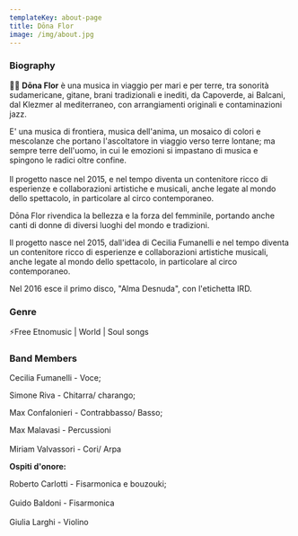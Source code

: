 ```yaml
---
templateKey: about-page
title: Dōna Flor
image: /img/about.jpg
---
```

### Biography

💃🏻  **Dōna Flor** è una musica in viaggio per mari e per terre, tra sonorità sudamericane, gitane, brani tradizionali e inediti, da Capoverde, ai Balcani, dal Klezmer al mediterraneo, con arrangiamenti originali e contaminazioni jazz.

 E' una musica di frontiera, musica dell'anima, un mosaico di colori e mescolanze che portano l'ascoltatore in viaggio verso terre lontane; ma sempre terre dell'uomo, in cui le emozioni si impastano di musica e spingono le radici oltre confine.\
\
Il progetto nasce nel 2015, e nel tempo diventa un contenitore ricco di esperienze e collaborazioni artistiche e musicali, anche legate al mondo dello spettacolo, in particolare al circo contemporaneo.

Dōna Flor rivendica la bellezza e la forza del femminile, portando anche canti di donne di diversi luoghi del mondo e tradizioni.

Il progetto nasce nel 2015, dall'idea di Cecilia Fumanelli e nel tempo diventa un contenitore ricco di esperienze e collaborazioni artistiche musicali, anche legate al mondo dello spettacolo, in particolare al circo contemporaneo.

Nel 2016 esce il primo disco, "Alma Desnuda", con l'etichetta IRD.

### Genre

⚡️Free Etnomusic | World | Soul songs

### Band Members

Cecilia Fumanelli - Voce;

Simone Riva - Chitarra/ charango;

Max Confalonieri - Contrabbasso/ Basso;

Max Malavasi - Percussioni\
\
Miriam Valvassori - Cori/ Arpa

**Ospiti d'onore:**

Roberto Carlotti - Fisarmonica e bouzouki;\
\
Guido Baldoni - Fisarmonica\
\
Giulia Larghi - Violino